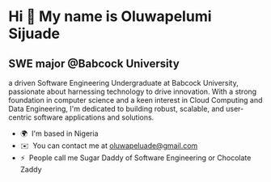 Hi 👋 My name is Oluwapelumi Sijuade
====================================

SWE major @Babcock University
-----------------------------

a driven Software Engineering Undergraduate at Babcock University, passionate about harnessing technology to drive innovation. With a strong foundation in computer science and a keen interest in Cloud Computing and Data Engineering, I'm dedicated to building robust, scalable, and user-centric software applications and solutions.

*   🌍  I'm based in Nigeria
*   ✉️  You can contact me at [oluwapeluade@gmail.com](mailto:oluwapeluade@gmail.com)
*   ⚡  People call me Sugar Daddy of Software Engineering or Chocolate Zaddy
